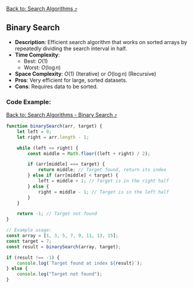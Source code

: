 [Back to: Search Algorithms :arrow_heading_up:](./index.md#search-algorithms-cheatsheet)

## Binary Search

- **Description**: Efficient search algorithm that works on sorted arrays by repeatedly dividing the search interval in half.
- **Time Complexity**: 
  - Best: $O(1)$
  - Worst: $O(\log n)$
- **Space Complexity**: $O(1)$ (Iterative) or $O(\log n)$ (Recursive)
- **Pros**: Very efficient for large, sorted datasets.
- **Cons**: Requires data to be sorted.


### Code Example:

[Back to: Search Algorithms - Binary Search :arrow_heading_up:](./index.md#2-binary-search)

``` Javascript
function binarySearch(arr, target) {
    let left = 0;
    let right = arr.length - 1;

    while (left <= right) {
        const middle = Math.floor((left + right) / 2);

        if (arr[middle] === target) {
            return middle; // Target found, return its index
        } else if (arr[middle] < target) {
            left = middle + 1; // Target is in the right half
        } else {
            right = middle - 1; // Target is in the left half
        }
    }

    return -1; // Target not found
}

// Example usage:
const array = [1, 3, 5, 7, 9, 11, 13, 15];
const target = 7;
const result = binarySearch(array, target);

if (result !== -1) {
    console.log(`Target found at index ${result}`);
} else {
    console.log("Target not found");
}
```
